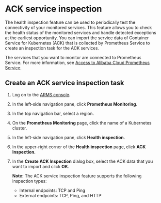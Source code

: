 # ACK service inspection

The health inspection feature can be used to periodically test the connectivity of your monitored services. This feature allows you to check the health status of the monitored services and handle detected exceptions at the earliest opportunity. You can import the service data of Container Service for Kubernetes \(ACK\) that is collected by Prometheus Service to create an inspection task for the ACK services.

The services that you want to monitor are connected to Prometheus Service. For more information, see [Access to Alibaba Cloud Prometheus Service]().

## Create an ACK service inspection task

1.  Log on to the [ARMS console](https://arms-ap-southeast-1.console.aliyun.com/#/home).

2.  In the left-side navigation pane, click **Prometheus Monitoring**.

3.  In the top navigation bar, select a region.

4.  On the **Prometheus Monitoring** page, click the name of a Kubernetes cluster.

5.  In the left-side navigation pane, click **Health inspection**.

6.  In the upper-right corner of the **Health inspection** page, click **ACK Inspection**.

7.  In the **Create ACK Inspection** dialog box, select the ACK data that you want to import and click **OK**.

    **Note:** The ACK service inspection feature supports the following inspection types:

    -   Internal endpoints: TCP and Ping
    -   External endpoints: TCP, Ping, and HTTP

